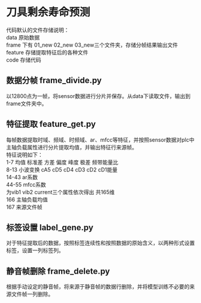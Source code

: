 # 刀具剩余寿命预测

代码默认的文件存储说明：   
data 原始数据   
frame 下有 01_new 02_new 03_new三个文件夹，存储分帧结果输出文件   
feature 存储提取特征后的各种文件   
code 存储代码   

## 数据分帧 frame_divide.py
以12800点为一帧，将sensor数据进行分片并保存。从data下读取文件，输出到frame文件夹中。

## 特征提取 feature_get.py
每帧数据提取时域、频域、时频域、ar、mfcc等特征，并按照sensor数据对plc中主轴负载属性进行分片提取均值，并输出特征行来源帧。   
特征说明如下：   
1-7 均值 标准差 方差 偏度 峰度 极差 频带能量比   
8-13 小波变换 cA5 cD5 cD4 cD3 cD2 cD1能量     
14-43 ar系数   
44-55 mfcc系数   
为vib1 vib2 current三个属性依次得出 共165维   
166 主轴负载均值   
167 来源文件帧

## 标签设置 label_gene.py
对于特征提取后的数据，按照标签连续性和按照数据的原始含义，以两种形式设置标签，设置一列标签列。

## 静音帧删除 frame_delete.py
根据手动设定的静音帧，将来源于静音帧的数据行删除，并将模型训练不必要的来源文件帧一列删除。

